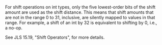 For shift operations on int types, only the five lowest-order bits of the shift
amount are used as the shift distance. This means that shift amounts that are
not in the range 0 to 31, inclusive, are silently mapped to values in that
range. For example, a shift of an int by 32 is equivalent to shifting by 0,
i.e., a no-op.

See JLS 15.19, "Shift Operators", for more details.
